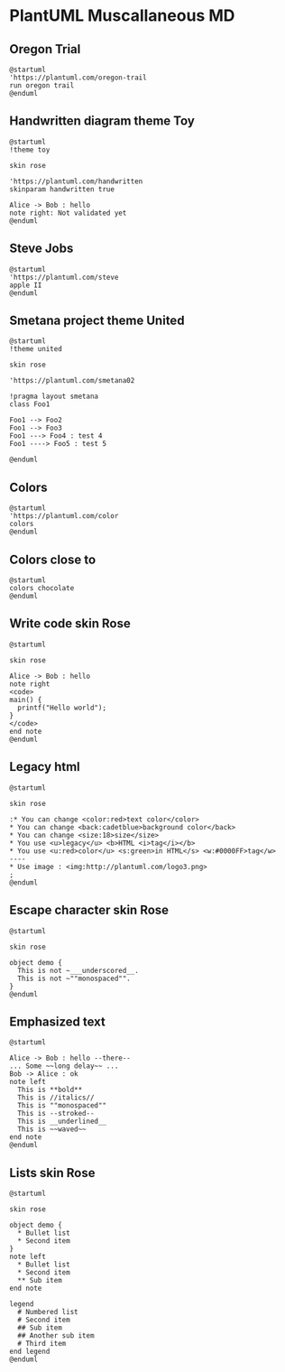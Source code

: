 # PlantUML Muscallaneous MD

## Oregon Trial

```plantuml
@startuml
'https://plantuml.com/oregon-trail
run oregon trail
@enduml
```

## Handwritten diagram theme Toy

```plantuml
@startuml
!theme toy

skin rose

'https://plantuml.com/handwritten
skinparam handwritten true

Alice -> Bob : hello
note right: Not validated yet
@enduml
```

## Steve Jobs

```plantuml
@startuml
'https://plantuml.com/steve
apple II
@enduml
```

## Smetana project theme United

```plantuml
@startuml
!theme united

skin rose

'https://plantuml.com/smetana02

!pragma layout smetana
class Foo1

Foo1 --> Foo2
Foo1 --> Foo3
Foo1 ---> Foo4 : test 4
Foo1 ----> Foo5 : test 5

@enduml
```

## Colors

```plantuml
@startuml
'https://plantuml.com/color
colors
@enduml
```

## Colors close to

```plantuml
@startuml
colors chocolate
@enduml
```

## Write code skin Rose

```plantuml
@startuml

skin rose

Alice -> Bob : hello
note right
<code>
main() {
  printf("Hello world");
}
</code>
end note
@enduml
```

## Legacy html

```plantuml
@startuml

skin rose

:* You can change <color:red>text color</color>
* You can change <back:cadetblue>background color</back>
* You can change <size:18>size</size>
* You use <u>legacy</u> <b>HTML <i>tag</i></b>
* You use <u:red>color</u> <s:green>in HTML</s> <w:#0000FF>tag</w>
----
* Use image : <img:http://plantuml.com/logo3.png>
;
@enduml
```

## Escape character skin Rose

```plantuml
@startuml

skin rose

object demo {
  This is not ~___underscored__.
  This is not ~""monospaced"".
}
@enduml
```

## Emphasized text

```plantuml
@startuml

Alice -> Bob : hello --there--
... Some ~~long delay~~ ...
Bob -> Alice : ok
note left
  This is **bold**
  This is //italics//
  This is ""monospaced""
  This is --stroked--
  This is __underlined__
  This is ~~waved~~
end note
@enduml
```

## Lists skin Rose

```plantuml
@startuml

skin rose

object demo {
  * Bullet list
  * Second item
}
note left
  * Bullet list
  * Second item
  ** Sub item
end note

legend
  # Numbered list
  # Second item
  ## Sub item
  ## Another sub item
  # Third item
end legend
@enduml
```